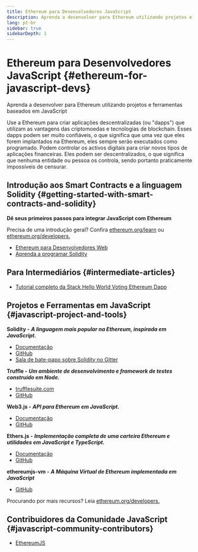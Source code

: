 ```yaml
---
title: Ethereum para Desenvolvedores JavaScript
description: Aprenda a desenvolver para Ethereum utilizando projetos e ferramentas baseados em JavaScript
lang: pt-br
sidebar: true
sidebarDepth: 1
---
```


# Ethereum para Desenvolvedores JavaScript {#ethereum-for-javascript-devs}

<div class="featured">Aprenda a desenvolver para Ethereum utilizando projetos e ferramentas baseados em JavaScript</div>

Use a Ethereum para criar aplicações descentralizadas (ou "dapps") que utilizam as vantagens das criptomoedas e tecnologias de blockchain. Esses dapps podem ser muito confiáveis, o que significa que uma vez que eles forem implantados na Ethereum, eles sempre serão executados como programado. Podem controlar os activos digitais para criar novos tipos de aplicações financeiras. Eles podem ser descentralizados, o que significa que nenhuma entidade ou pessoa os controla, sendo portanto praticamente impossíveis de censurar.

## Introdução aos Smart Contracts e a linguagem Solidity {#getting-started-with-smart-contracts-and-solidity}

**Dê seus primeiros passos para integrar JavaScript com Ethereum**

Precisa de uma introdução geral? Confira [ethereum.org/learn](/learn/) ou [ethereum.org/developers.](/developers/)

- [Ethereum para Desenvolvedores Web](https://medium.com/@mvmurthy/ethereum-for-web-developers-890be23d1d0c)
- [Aprenda a programar Solidity](https://cryptozombies.io/)

## Para Intermediários {#intermediate-articles}

- [Tutorial completo da Stack Hello World Voting Ethereum Dapp](https://medium.com/@mvmurthy/full-stack-hello-world-voting-ethereum-dapp-tutorial-part-1-40d2d0d807c2)

## Projetos e Ferramentas em JavaScript {#javascript-project-and-tools}

**Solidity -** **_A linguagem mais popular na Ethereum, inspirada em JavaScript._**

- [Documentação](https://solidity.readthedocs.io)
- [GitHub](https://github.com/ethereum/solidity/)
- [Sala de bate-papo sobre Solidity no Gitter](https://gitter.im/ethereum/solidity/)

**Truffle -** **_Um ambiente de desenvolvimento e framework de testes construido em Node._**

- [trufflesuite.com](https://www.trufflesuite.com/)
- [GitHub](https://github.com/trufflesuite/truffle)

**Web3.js -** **_API para Ethereum em JavaScript._**

- [Documentação](https://web3js.readthedocs.io/en/1.0/)
- [GitHub](https://github.com/ethereum/web3.js/)

**Ethers.js -** **_Implementação completa de uma carteira Ethereum e utilidades em JavaScript e TypeScript._**

- [Documentação](https://docs.ethers.io/ethers.js/html/)
- [GitHub](https://github.com/ethers-io/ethers.js/)

**ethereumjs-vm -** **_A Máquina Virtual de Ethereum implementada em JavaScript_**

- [GitHub](https://github.com/ethereumjs/ethereumjs-vm)

Procurando por mais recursos? Leia [ethereum.org/developers.](/developers/)

## Contribuidores da Comunidade JavaScript {#javascript-community-contributors}

- [EthereumJS](https://ethereumjs.github.io)
